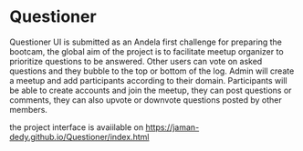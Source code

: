 # Questioner
Questioner UI is submitted as an Andela first challenge for preparing the bootcam, the global aim of the project is to facilitate  meetup organizer to prioritize questions to be answered. Other users can vote on asked questions and they bubble to the top
or bottom of the log. Admin will create a meetup and add participants according to their domain. Participants will be able to create accounts and join the meetup, they can post questions or comments, they can also upvote or downvote questions posted by other members.

the project interface is avaiilable on https://jaman-dedy.github.io/Questioner/index.html
